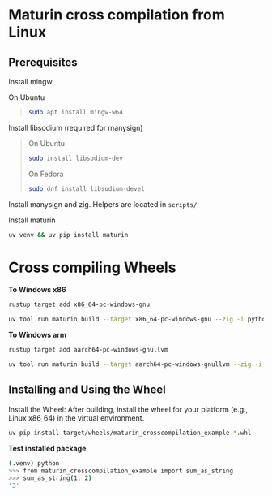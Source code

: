 # Maturin cross compilation from Linux

## Prerequisites

Install mingw

On Ubuntu

> ```bash
> sudo apt install mingw-w64
> ``` 

Install libsodium (required for manysign)

> On Ubuntu
> ```bash
> sudo install libsodium-dev
> ```
>
> On Fedora
>
> ```bash
> sudo dnf install libsodium-devel
> ```

Install manysign and zig. Helpers are located in `scripts/`

Install maturin

```bash
uv venv && uv pip install maturin
```

# Cross compiling Wheels

**To Windows x86**

```bash
rustup target add x86_64-pc-windows-gnu
```

```bash
uv tool run maturin build --target x86_64-pc-windows-gnu --zig -i python3.10 
```


**To Windows arm**

```bash
rustup target add aarch64-pc-windows-gnullvm
```

```bash
uv tool run maturin build --target aarch64-pc-windows-gnullvm --zig -i python3.10 
```

## Installing and Using the Wheel

Install the Wheel: After building, install the wheel for your platform (e.g., Linux x86_64) in the virtual environment.

```bash
uv pip install target/wheels/maturin_crosscompilation_example-*.whl
```

**Test installed package**

```bash
(.venv) python
>>> from maturin_crosscompilation_example import sum_as_string
>>> sum_as_string(1, 2)
'3'
```

